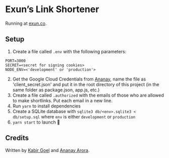 # Exun’s Link Shortener

Running at [exun.co](https://exun.co/shorten).

## Setup

1. Create a file called `.env` with the following parameters:

```
PORT=3000
SECRET=<secret for signing cookies>
NODE_ENV=<'development' or 'production'>
```
2. Get the Google Cloud Credentials from [Ananay](https://ananayarora.com), name the file as 'client_secret.json' and put it in the root directory of this project (in the same folder as package.json, app.js, etc.)
3. Create a file called `.authorized` with the emails of those who are allowed to make shortlinks. Put each email in a new line.
4. Run `yarn` to install dependencies
5. Create a SQLite database with `sqlite3 db/<env>.sqlite3 < db/setup.sql` where `env` is either `development` or `production`
6. `yarn start` to launch 🚀


## Credits

Written by [Kabir Goel](https://kabirgoel.com/) and [Ananay Arora](https://ananayarora.com).
